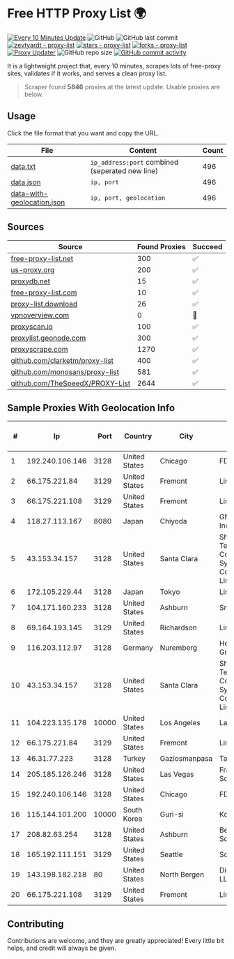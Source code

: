 
# Free HTTP Proxy List 🌍

[![Every 10 Minutes Update](https://github.com/mertguvencli/http-proxy-list/actions/workflows/main.yml/badge.svg?branch=main)](https://github.com/mertguvencli/http-proxy-list/actions/workflows/main.yml)
![GitHub](https://img.shields.io/github/license/mertguvencli/http-proxy-list)
![GitHub last commit](https://img.shields.io/github/last-commit/mertguvencli/http-proxy-list)
[![zevtyardt - proxy-list](https://img.shields.io/static/v1?label=zevtyardt&message=proxy-list&color=blue&logo=github)](https://github.com/zevtyardt/proxy-list "Go to GitHub repo")
[![stars - proxy-list](https://img.shields.io/github/stars/zevtyardt/proxy-list?style=social)](https://github.com/zevtyardt/proxy-list)
[![forks - proxy-list](https://img.shields.io/github/forks/zevtyardt/proxy-list?style=social)](https://github.com/zevtyardt/proxy-list)
[![Proxy Updater](https://github.com/zevtyardt/proxy-list/workflows/Proxy%20Updater/badge.svg)](https://github.com/zevtyardt/proxy-list/actions?query=workflow:"Proxy+Updater")
![GitHub repo size](https://img.shields.io/github/repo-size/zevtyardt/proxy-list)
[![GitHub commit activity](https://img.shields.io/github/commit-activity/m/zevtyardt/proxy-list?logo=commits)](https://github.com/zevtyardt/proxy-list/commits/main)

It is a lightweight project that, every 10 minutes, scrapes lots of free-proxy sites, validates if it works, and serves a clean proxy list.

> Scraper found **5846** proxies at the latest update. Usable proxies are below.

## Usage

Click the file format that you want and copy the URL.

|File|Content|Count|
|----|-------|-----|
|[data.txt](https://raw.githubusercontent.com/mertguvencli/http-proxy-list/main/proxy-list/data.txt)|`ip_address:port` combined (seperated new line)|496|
|[data.json](https://raw.githubusercontent.com/mertguvencli/http-proxy-list/main/proxy-list/data.json)|`ip, port`|496|
|[data-with-geolocation.json](https://raw.githubusercontent.com/mertguvencli/http-proxy-list/main/proxy-list/data-with-geolocation.json)|`ip, port, geolocation`|496|

## Sources

|Source|Found Proxies|Succeed|
|------|-------------|-------|
|[free-proxy-list.net](https://free-proxy-list.net)|300|✅|
|[us-proxy.org](https://www.us-proxy.org)|200|✅|
|[proxydb.net](http://proxydb.net)|15|✅|
|[free-proxy-list.com](https://free-proxy-list.com/?page=&port=&type%5B%5D=http&type%5B%5D=https&up_time=0&search=Search)|10|✅|
|[proxy-list.download](https://www.proxy-list.download/HTTP)|26|✅|
|[vpnoverview.com](https://vpnoverview.com/privacy/anonymous-browsing/free-proxy-servers)|0|🚫|
|[proxyscan.io](https://www.proxyscan.io)|100|✅|
|[proxylist.geonode.com](https://proxylist.geonode.com/api/proxy-list?limit=300&page=1&sort_by=lastChecked&sort_type=desc&protocols=http,https)|300|✅|
|[proxyscrape.com](https://api.proxyscrape.com/v2/?request=displayproxies&protocol=http&timeout=10000&country=all&ssl=all&anonymity=all)|1270|✅|
|[github.com/clarketm/proxy-list](https://raw.githubusercontent.com/clarketm/proxy-list/master/proxy-list-raw.txt)|400|✅|
|[github.com/monosans/proxy-list](https://raw.githubusercontent.com/monosans/proxy-list/main/proxies/http.txt)|581|✅|
|[github.com/TheSpeedX/PROXY-List](https://raw.githubusercontent.com/TheSpeedX/PROXY-List/master/http.txt)|2644|✅|


## Sample Proxies With Geolocation Info

|#|Ip|Port|Country|City|Internet Service Provider|
|-|--|----|-------|----|-------------------------|
|1|192.240.106.146|3128|United States|Chicago|FDCservers.net|
|2|66.175.221.84|3129|United States|Fremont|Linode, LLC|
|3|66.175.221.108|3129|United States|Fremont|Linode, LLC|
|4|118.27.113.167|8080|Japan|Chiyoda|GMO Internet, Inc.|
|5|43.153.34.157|3128|United States|Santa Clara|Shenzhen Tencent Computer Systems Company Limited|
|6|172.105.229.44|3128|Japan|Tokyo|Linode, LLC|
|7|104.171.160.233|3128|United States|Ashburn|Sneaker Server|
|8|69.164.193.145|3129|United States|Richardson|Linode, LLC|
|9|116.203.112.97|3128|Germany|Nuremberg|Hetzner Online GmbH|
|10|43.153.34.157|3128|United States|Santa Clara|Shenzhen Tencent Computer Systems Company Limited|
|11|104.223.135.178|10000|United States|Los Angeles|LayerHost|
|12|66.175.221.84|3129|United States|Fremont|Linode, LLC|
|13|46.31.77.223|3128|Turkey|Gaziosmanpasa|Talha Bogaz|
|14|205.185.126.246|3128|United States|Las Vegas|FranTech Solutions|
|15|192.240.106.146|3128|United States|Chicago|FDCservers.net|
|16|115.144.101.200|10000|South Korea|Guri-si|Korea Telecom|
|17|208.82.63.254|3128|United States|Ashburn|Bernardi Sounds|
|18|165.192.111.151|3129|United States|Seattle|SoftLayer|
|19|143.198.182.218|80|United States|North Bergen|DigitalOcean, LLC|
|20|66.175.221.108|3129|United States|Fremont|Linode, LLC|



## Contributing

Contributions are welcome, and they are greatly appreciated! Every
little bit helps, and credit will always be given.

